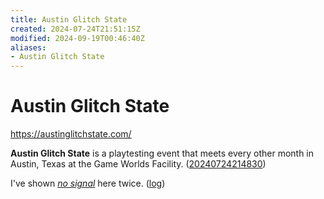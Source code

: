 ```yaml
---
title: Austin Glitch State
created: 2024-07-24T21:51:15Z
modified: 2024-09-19T00:46:40Z
aliases:
- Austin Glitch State
---
```


# Austin Glitch State

https://austinglitchstate.com/

**Austin Glitch State** is a playtesting event that meets every other month in Austin, Texas at the Game Worlds Facility. ([20240724214830](../entries/20240724214830.md))

I've shown _[no signal](../press-kits/no-signal.md)_ here twice. ([log](no-signal.md))
